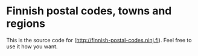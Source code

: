 # Finnish postal codes, towns and regions

This is the source code for (http://finnish-postal-codes.ninj.fi). Feel free to use it how you want.